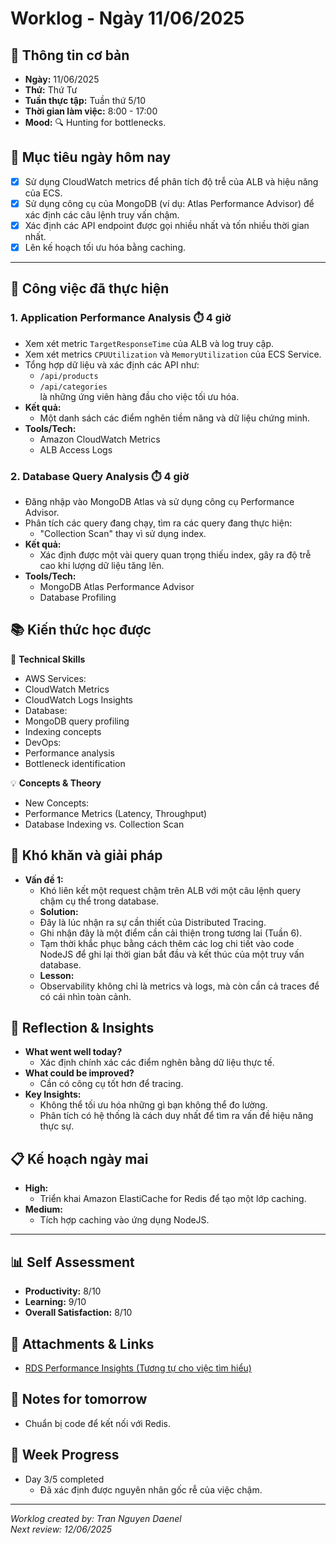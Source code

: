 # Worklog - Ngày 11/06/2025

## 📅 **Thông tin cơ bản**  
- **Ngày:** 11/06/2025  
- **Thứ:** Thứ Tư  
- **Tuần thực tập:** Tuần thứ 5/10  
- **Thời gian làm việc:** 8:00 - 17:00  
- **Mood:** 🔍 Hunting for bottlenecks.



## 🎯 Mục tiêu ngày hôm nay
- [x] Sử dụng CloudWatch metrics để phân tích độ trễ của ALB và hiệu năng của ECS.
- [x] Sử dụng công cụ của MongoDB (ví dụ: Atlas Performance Advisor) để xác định các câu lệnh truy vấn chậm.
- [x] Xác định các API endpoint được gọi nhiều nhất và tốn nhiều thời gian nhất.
- [x] Lên kế hoạch tối ưu hóa bằng caching.

---

## 💼 Công việc đã thực hiện

### 1. Application Performance Analysis ⏱️ 4 giờ  
  - Xem xét metric `TargetResponseTime` của ALB và log truy cập.  
  - Xem xét metrics `CPUUtilization` và `MemoryUtilization` của ECS Service.  
  - Tổng hợp dữ liệu và xác định các API như:  
    - `/api/products`  
    - `/api/categories`  
    là những ứng viên hàng đầu cho việc tối ưu hóa.  
  - **Kết quả:**  
    - Một danh sách các điểm nghẽn tiềm năng và dữ liệu chứng minh.  
  - **Tools/Tech:**  
    - Amazon CloudWatch Metrics  
    - ALB Access Logs

### 2. Database Query Analysis ⏱️ 4 giờ  
  - Đăng nhập vào MongoDB Atlas và sử dụng công cụ Performance Advisor.  
  - Phân tích các query đang chạy, tìm ra các query đang thực hiện:  
    - "Collection Scan" thay vì sử dụng index.  
  - **Kết quả:**  
    - Xác định được một vài query quan trọng thiếu index, gây ra độ trễ cao khi lượng dữ liệu tăng lên.  
  - **Tools/Tech:**  
    - MongoDB Atlas Performance Advisor  
    - Database Profiling



## 📚 Kiến thức học được

🔧 **Technical Skills**  
  - AWS Services:  
   - CloudWatch Metrics  
   - CloudWatch Logs Insights  
  - Database:  
   - MongoDB query profiling  
   - Indexing concepts  
  - DevOps:  
   - Performance analysis  
   - Bottleneck identification

💡 **Concepts & Theory**  
  - New Concepts:  
   - Performance Metrics (Latency, Throughput)  
   - Database Indexing vs. Collection Scan



## 🚧 Khó khăn và giải pháp

- **Vấn đề 1:**  
  - Khó liên kết một request chậm trên ALB với một câu lệnh query chậm cụ thể trong database.  
  - **Solution:**  
   - Đây là lúc nhận ra sự cần thiết của Distributed Tracing.  
   - Ghi nhận đây là một điểm cần cải thiện trong tương lai (Tuần 6).  
   - Tạm thời khắc phục bằng cách thêm các log chi tiết vào code NodeJS để ghi lại thời gian bắt đầu và kết thúc của một truy vấn database.  
  - **Lesson:**  
   - Observability không chỉ là metrics và logs, mà còn cần cả traces để có cái nhìn toàn cảnh.



## 💭 Reflection & Insights

- **What went well today?**  
  - Xác định chính xác các điểm nghẽn bằng dữ liệu thực tế.
- **What could be improved?**  
  - Cần có công cụ tốt hơn để tracing.
- **Key Insights:**  
  - Không thể tối ưu hóa những gì bạn không thể đo lường.  
  - Phân tích có hệ thống là cách duy nhất để tìm ra vấn đề hiệu năng thực sự.

## 📋 Kế hoạch ngày mai

- **High:**  
  - Triển khai Amazon ElastiCache for Redis để tạo một lớp caching.
- **Medium:**  
  - Tích hợp caching vào ứng dụng NodeJS.

---

## 📊 Self Assessment

- **Productivity:** 8/10
- **Learning:** 9/10
- **Overall Satisfaction:** 8/10


## 📎 Attachments & Links

- [RDS Performance Insights (Tương tự cho việc tìm hiểu)](https://aws.amazon.com/vi/rds/performance-insights/)



## 📝 Notes for tomorrow

- Chuẩn bị code để kết nối với Redis.



## 🎯 Week Progress

- Day 3/5 completed  
  - Đã xác định được nguyên nhân gốc rễ của việc chậm.

---

_Worklog created by: Tran Nguyen Daenel_  
_Next review: 12/06/2025_